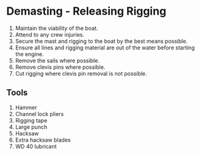 # Demasting - Releasing Rigging

1. Maintain the viability of the boat.
2. Attend to any crew injuries.
3. Secure the mast and rigging to the boat by the best means possible.
4. Ensure all lines and rigging material are out of the water before starting the engine.
5. Remove the sails where possible.
6. Remove clevis pins where possible.
7. Cut rigging where clevis pin removal is not possible.

## Tools

1. Hammer
2. Channel lock pliers
3. Rigging tape
4. Large punch
5. Hacksaw
6. Extra hacksaw blades
7. WD 40 lubricant
